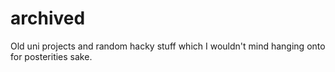 archived
========

Old uni projects and random hacky stuff which I wouldn't mind hanging onto for posterities sake.
